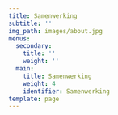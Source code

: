 ```yaml
---
title: Samenwerking
subtitle: ''
img_path: images/about.jpg
menus:
  secondary:
    title: ''
    weight: ''
  main:
    title: Samenwerking
    weight: 4
    identifier: Samenwerking
template: page
---
```


